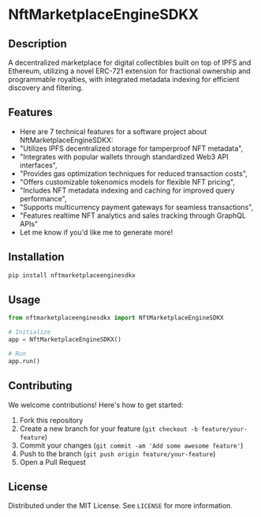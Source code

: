 # NftMarketplaceEngineSDKX

## Description

A decentralized marketplace for digital collectibles built on top of IPFS and Ethereum, utilizing a novel ERC-721 extension for fractional ownership and programmable royalties, with integrated metadata indexing for efficient discovery and filtering.

## Features

- Here are 7 technical features for a software project about NftMarketplaceEngineSDKX:
- "Utilizes IPFS decentralized storage for tamperproof NFT metadata",
- "Integrates with popular wallets through standardized Web3 API interfaces",
- "Provides gas optimization techniques for reduced transaction costs",
- "Offers customizable tokenomics models for flexible NFT pricing",
- "Includes NFT metadata indexing and caching for improved query performance",
- "Supports multicurrency payment gateways for seamless transactions",
- "Features realtime NFT analytics and sales tracking through GraphQL APIs"
- Let me know if you'd like me to generate more!
## Installation

```bash
pip install nftmarketplaceenginesdkx
```

## Usage

```python
from nftmarketplaceenginesdkx import NftMarketplaceEngineSDKX

# Initialize
app = NftMarketplaceEngineSDKX()

# Run
app.run()
```

## Contributing

We welcome contributions! Here's how to get started:

1. Fork this repository
2. Create a new branch for your feature (`git checkout -b feature/your-feature`)
3. Commit your changes (`git commit -am 'Add some awesome feature'`)
4. Push to the branch (`git push origin feature/your-feature`)
5. Open a Pull Request

## License

Distributed under the MIT License. See `LICENSE` for more information.
